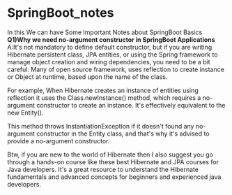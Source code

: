 # SpringBoot_notes
In this We can have Some Important Notes about SpringBoot Basics
**Q1)Why we need no-argument constructor in SpringBoot Applications**
A:It's not mandatory to define default constructor, but if you are writing Hibernate persistent class, JPA entities, or using the Spring framework to manage object creation and wiring dependencies, you need to be a bit careful. Many of open source framework, uses reflection to create instance or Object at runtime, based upon the name of the class.

For example, When Hibernate creates an instance of entities using reflection it uses the Class.newInstance() method, which requires a no-argument constructor to create an instance. It's effectively equivalent to the new Entity().

This method throws InstantiationException if it doesn't found any no-argument constructor in the Entity class, and that's why it's advised to provide a no-argument constructor.

Btw, if you are new to the world of Hibernate then I also suggest you go through a hands-on course like these best Hibernate and JPA courses for Java developers. It's a great resource to understand the Hibernate fundamentals and advanced concepts for beginners and experienced java developers.
